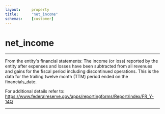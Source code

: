 ```yaml
---
layout:     property
title:      "net_income"
schemas:    [customer]
---
```


# net_income

---

From the entity's financial statements: The income (or loss) reported by the entity  after expenses and losses have been subtracted from all revenues and gains for the fiscal period including discontinued operations. This is the data for the trailing twelve month (TTM) period ended on the financials_date.

For additional details refer to: https://www.federalreserve.gov/apps/reportingforms/Report/Index/FR_Y-14Q

--- 